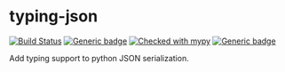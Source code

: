 # typing-json
[![Build Status](https://api.travis-ci.com/sg495/typing-json.svg?branch=master)](https://travis-ci.com/sg495/typing-json)
[![Generic badge](https://img.shields.io/badge/python-3.7+-green.svg)](https://shields.io/)
[![Checked with mypy](http://www.mypy-lang.org/static/mypy_badge.svg)](http://mypy-lang.org/)
[![Generic badge](https://img.shields.io/badge/license-MIT-green.svg)](https://shields.io/)

Add typing support to python JSON serialization.
